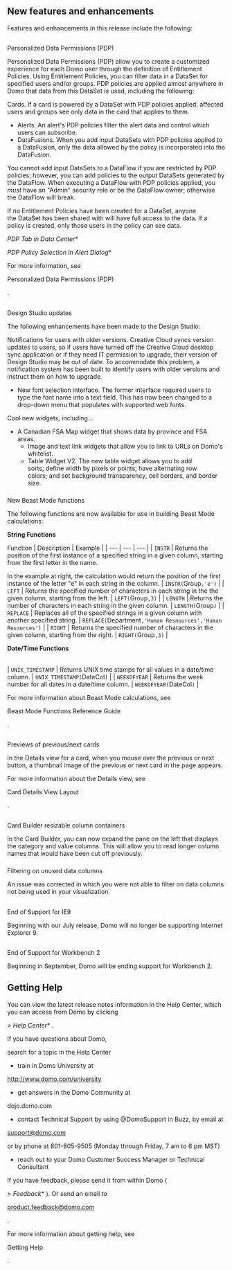 


 New features and enhancements
--------------------------------

Features and enhancements in this release include the following:

##
 Personalized Data Permissions (PDP)

Personalized Data Permissions (PDP) allow you to create a customized experience for each Domo user through the definition of Entitlement Policies. Using Entitlement Policies, you can filter data in a DataSet for specified users and/or groups. PDP policies are applied almost anywhere in Domo that data from this DataSet is used, including the following:

 Cards. If a card is powered by a DataSet with PDP policies applied, affected users and groups see only data in the card that applies to them.
* Alerts. An alert's PDP policies filter the alert data and control which users can subscribe.
* DataFusions. When you add input DataSets with PDP policies applied to a DataFusion, only the data allowed by the policy is incorporated into the DataFusion.

You cannot add input DataSets to a DataFlow if you are restricted by PDP policies; however, you can add policies to the output DataSets generated by the DataFlow. When executing a DataFlow with PDP policies applied, you
 *must*
 have an "Admin" security role or be the DataFlow owner; otherwise the DataFlow will break.


 If no Entitlement Policies have been created for a DataSet, anyone the DataSet has been shared with will have full access to the data. If a policy is created, only those users in the policy can see data.

*PDP Tab in Data Center**

*PDP Policy Selection in Alert Dialog**


 For more information, see

Personalized Data Permissions (PDP)

.

##
 Design Studio updates

The following enhancements have been made to the Design Studio:

 Notifications for users with older versions. Creative Cloud syncs version updates to users, so if users have turned off the Creative Cloud desktop sync application or if they need IT permission to upgrade, their version of Design Studio may be out of date. To accommodate this problem, a notification system has been built to identify users with older versions and instruct them on how to upgrade.
* New font selection interface. The former interface required users to type the font name into a text field. This has now been changed to a drop-down menu that populates with supported web fonts.

 Cool new widgets, including...

+ A Canadian FSA Map widget that shows data by province and FSA areas.
	+ Image and text link widgets that allow you to link to URLs on Domo's whitelist.
	+ Table Widget V2. The new table widget allows you to add sorts; define width by pixels or points; have alternating row colors; and set background transparency, cell borders, and border size.


###
 New Beast Mode functions

The following functions are now available for use in building Beast Mode calculations:


**String Functions**


 Function
  |
 Description
  |
 Example
  |
| --- | --- | --- |
|
`INSTR`
 |
 Returns the position of the first instance of a specified string in a given column, starting from the first letter in the name.


 In the example at right, the calculation would return the position of the first instance of the letter "e" in each string in the column.
  |
`INSTR(`Group`,'e')`
 |
|
`LEFT`
 |
 Returns the specified number of characters in each string in the the given column, starting from the left.
  |
`LEFT(`Group`,3)`
 |
|
`LENGTH`
 |
 Returns the number of characters in each string in the given column.
  |
`LENGTH(`Group`)`
 |
|
`REPLACE`
 |
 Replaces all of the specified strings in a given column with another specified string.
  |
`REPLACE(`Department`,'Human Resnources','Human Resources')`
 |
|
`RIGHT`
 |
 Returns the specified number of characters in the given column, starting from the right.
  |
`RIGHT(`Group`,3)`
 |


**Date/Time Functions**


|  |  |  |
| --- | --- | --- |
|
`UNIX_TIMESTAMP`
 |
 Returns UNIX time stamps for all values in a date/time column.
  |
`UNIX_TIMESTAMP(`DateCol`)`
 |
|
`WEEKOFYEAR`
 |
 Returns the week number for all dates in a date/time column.
  |
`WEEKOFYEAR(`DateCol`)`
 |

For more information about Beast Mode calculations, see

Beast Mode Functions Reference Guide

.

##
 Previews of previous/next cards

In the Details view for a card, when you mouse over the previous or next button, a thumbnail image of the previous or next card in the page appears.

For more information about the Details view, see

Card Details View Layout

.

##
 Card Builder resizable column containers

In the Card Builder, you can now expand the pane on the left that displays the category and value columns. This will allow you to read longer column names that would have been cut off previously.


###
 Filtering on unused data columns

An issue was corrected in which you were not able to filter on data columns not being used in your visualization.

##
 End of Support for IE9

Beginning with our July release, Domo will no longer be supporting Internet Explorer 9.

##
 End of Support for Workbench 2

Beginning in September, Domo will be ending support for Workbench 2.


 Getting Help
--------------

You can view the latest release notes information in the Help Center, which you can access from Domo by clicking

*> Help Center**
 .


 If you have questions about Domo,

 search for a topic in the Help Center
* train in Domo University at

http://www.domo.com/university
* get answers in the Domo Community at

dojo.domo.com
* contact Technical Support by using @DomoSupport in Buzz, by email at

support@domo.com

or by phone at 801-805-9505 (Monday through Friday, 7 am to 6 pm MST)
* reach out to your Domo Customer Success Manager or Technical Consultant

If you have feedback, please send it from within Domo (

*> Feedback**
 ). Or send an email to

product.feedback@domo.com

.


 For more information about getting help, see

Getting Help

.

